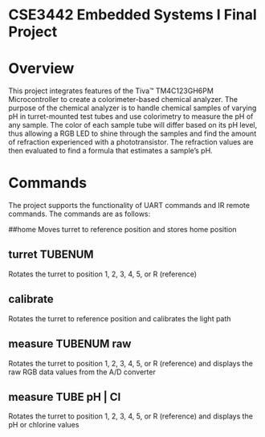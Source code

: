 # CSE3442 Embedded Systems I Final Project

# Overview
This project integrates features of the Tiva™ TM4C123GH6PM Microcontroller to create a 
colorimeter-based chemical analyzer. The purpose of the chemical analyzer is to handle chemical 
samples of varying pH in turret-mounted test tubes and use colorimetry to measure the pH of any 
sample. The color of each sample tube will differ based on its pH level, thus allowing a RGB LED to shine through the samples and find the amount of refraction experienced with a phototransistor. The refraction values are then evaluated to find a formula that estimates a sample’s pH.

# Commands
The project supports the functionality of UART commands and IR remote commands. The commands are as follows: 

##home
Moves turret to reference position and stores home position

## turret TUBENUM
Rotates the turret to position 1, 2, 3, 4, 5, or R (reference)

## calibrate
Rotates the turret to reference position and calibrates the light path

## measure TUBENUM raw
Rotates the turret to position 1, 2, 3, 4, 5, or R (reference) and displays the raw RGB data values from the A/D converter

## measure TUBE pH | Cl
Rotates the turret to position 1, 2, 3, 4, 5, or R (reference) and displays the pH or chlorine values
